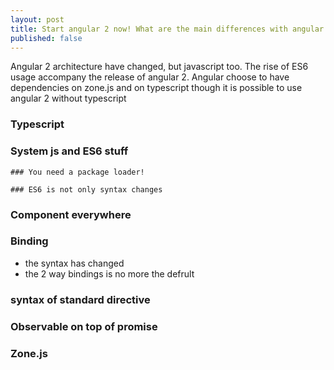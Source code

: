 ```yaml
---
layout: post
title: Start angular 2 now! What are the main differences with angular 1.
published: false
---
```


Angular 2 architecture have changed, but javascript too. The rise of ES6 usage accompany the release of angular 2. 
Angular  choose to have dependencies on zone.js and on typescript though it is possible to use angular 2 without typescript

### Typescript 

### System js and ES6 stuff 

	### You need a package loader!
    
    ### ES6 is not only syntax changes

### Component everywhere 

### Binding 
 * the syntax has changed
 * the 2 way bindings is no more the defrult 

### syntax of standard directive

### Observable on top of promise

### Zone.js 

